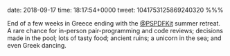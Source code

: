 date: 2018-09-17
time: 18:17:54+0000
tweet: 1041753125869240320
%%%

End of a few weeks in Greece ending with the [@PSPDFKit](https://twitter.com/PSPDFKit) summer retreat. A rare chance for in-person pair-programming and code reviews; decisions made in the pool; lots of tasty food; ancient ruins; a unicorn in the sea; and even Greek dancing.
